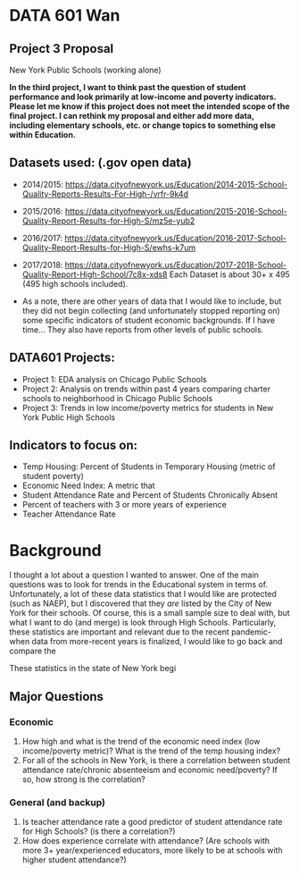 # DATA 601 Wan
## Project 3 Proposal
New York Public Schools (working alone)

**In the third project, I want to think past the question of student performance and look primarily at low-income and poverty indicators.**
**Please let me know if this project does not meet the intended scope of the final project. I can rethink my proposal and either add more data, including elementary schools, etc. or change topics to something else within Education.**

## Datasets used: (.gov open data)
- 2014/2015: https://data.cityofnewyork.us/Education/2014-2015-School-Quality-Reports-Results-For-High-/vrfr-9k4d
- 2015/2016: https://data.cityofnewyork.us/Education/2015-2016-School-Quality-Report-Results-for-High-S/mz5e-yub2
- 2016/2017: https://data.cityofnewyork.us/Education/2016-2017-School-Quality-Report-Results-for-High-S/ewhs-k7um
- 2017/2018: https://data.cityofnewyork.us/Education/2017-2018-School-Quality-Report-High-School/7c8x-xds8
Each Dataset is about 30+ x 495 (495 high schools included).


- As a note, there are other years of data that I would like to include, but they did not begin collecting (and unfortunately stopped reporting on) some specific indicators of student economic backgrounds. If I have time... They also have reports from other levels of public schools.

## DATA601 Projects:
- Project 1: EDA analysis on Chicago Public Schools
- Project 2: Analysis on trends within past 4 years comparing charter schools to neighborhood in Chicago Public Schools
- Project 3: Trends in low income/poverty metrics for students in New York Public High Schools 

## Indicators to focus on:
- Temp Housing: Percent of Students in Temporary Housing (metric of student poverty)
- Economic Need Index: A metric that 
- Student Attendance Rate	and Percent of Students Chronically Absent
- Percent of teachers with 3 or more years of experience
- Teacher Attendance Rate

# Background
I thought a lot about a question I wanted to answer. One of the main questions was to look for trends in the Educational system in terms of.
Unfortunately, a lot of these data statistics that I would like are protected (such as NAEP), but I discovered that they *are* listed by the City of New York for their schools. 
Of course, this is a small sample size to deal with, but what I want to do (and merge) is look through High Schools. Particularly, these statistics are important and relevant
due to the recent pandemic- when data from more-recent years is finalized, I would like to go back and compare the

These statistics in the state of New York begi

## Major Questions

### Economic
1. How high and what is the trend of the economic need index (low income/poverty metric)? What is the trend of the temp housing index?
2. For all of the schools in New York, is there a correlation between student attendance rate/chronic absenteeism and economic need/poverty? If so, how strong is the correlation?

### General (and backup)
1. Is teacher attendance rate a good predictor of student attendance rate for High Schools? (is there a correlation?)
2. How does experience correlate with attendance? (Are schools with more 3+ year/experienced educators, more likely to be at schools with higher student attendance?)
